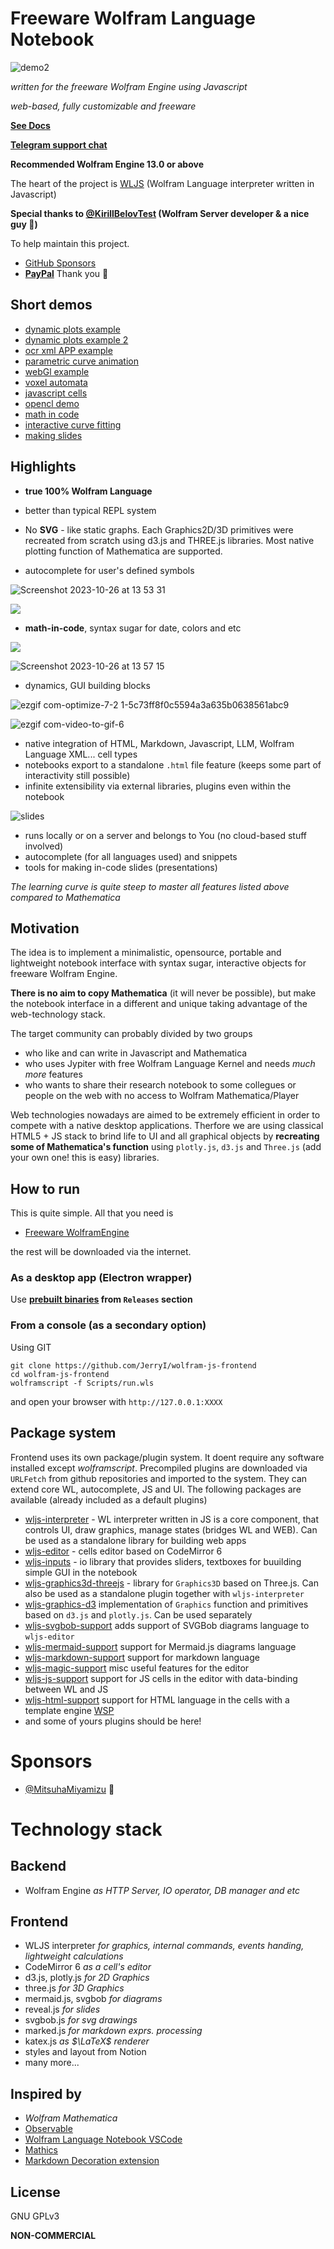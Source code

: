# Freeware Wolfram Language Notebook

![demo2](https://github.com/JerryI/wolfram-js-frontend/assets/4111822/374982a5-f127-4fcd-89de-cb285cfb313b)

*written for the freeware Wolfram Engine using Javascript*

*web-based, fully customizable and freeware*

__[See Docs](https://jerryi.github.io/wljs-docs/)__

__[Telegram support chat](https://t.me/+PBotB9UJw-hiZDEy)__

**Recommended Wolfram Engine 13.0 or above**


The heart of the project is [WLJS](https://github.com/JerryI/wljs-interpreter) (Wolfram Language interpreter written in Javascript)

__Special thanks to [@KirillBelovTest](https://github.com/KirillBelovTest) (Wolfram Server developer & a nice guy 🧡)__

To help maintain this project. 
- [GitHub Sponsors](https://github.com/sponsors/JerryI)
- [__PayPal__](https://www.paypal.com/donate/?hosted_button_id=BN9LWUUUJGW54)
Thank you 🍺 

## Short demos
- [dynamic plots example](https://youtu.be/e6B1LKES_Og?si=kxg0wgbEj7F1uVW-)
- [dynamic plots example 2](https://youtu.be/9ON7BseR0Jw?si=zPPAXh_rnMDGc3KQ)
- [ocr xml APP example](https://youtu.be/4ERM46btUHc)
- [parametric curve animation](https://youtu.be/Q7GBqxpn3Is?si=_S_AVwNIADNk7aH8)
- [webGl example](https://youtu.be/eM86NDaXV3g?si=p9Hp_swtqQaW3UbH)
- [voxel automata](https://youtu.be/ka3FFy3X_W8?si=ixyIgo0fZyroYuoT)
- [javascript cells](https://youtu.be/894fye8hZEw?si=iJEz3Anl2Uvuwa4V)
- [opencl demo](https://youtu.be/3-am2UOJgqc?si=0Ikziehpj--3q1Ss)
- [math in code](https://youtu.be/zRv1qhMtCms?si=iVWxfXTRPFI55sQq)
- [interactive curve fitting](https://youtu.be/HueV9Aag05s?si=BLwzCnr2qmh11Lt8)
- [making slides](https://youtu.be/7cEYJG7nk7U?si=5IztrSO4cAzjGtod)


## Highlights



- __true 100% Wolfram Language__
- better than typical REPL system
- No __SVG__ - like static graphs. Each Graphics2D/3D primitives were recreated from scratch using d3.js and THREE.js libraries. Most native plotting function of Mathematica are supported.

- autocomplete for user's defined symbols

![Screenshot 2023-10-26 at 13 53 31](https://github.com/JerryI/wolfram-js-frontend/assets/4111822/58cc553c-cae6-4ece-8816-265277fe4dc2)


![](imgs/Screenshot%202023-11-07%20at%2022.19.30.png)

- __math-in-code__, syntax sugar for date, colors and etc

![](imgs/Screenshot%202023-11-07%20at%2022.19.14.png)

![Screenshot 2023-10-26 at 13 57 15](https://github.com/JerryI/wolfram-js-frontend/assets/4111822/966baa06-e56d-4830-963d-e80f170b4ae9)

- dynamics, GUI building blocks

![ezgif com-optimize-7-2 1-5c73ff8f0c5594a3a635b0638561abc9](https://github.com/JerryI/wolfram-js-frontend/assets/4111822/2a624fca-0edd-47f7-a4f9-23235ffceacd)

![ezgif com-video-to-gif-6](https://github.com/JerryI/wolfram-js-frontend/assets/4111822/b24951ca-fb89-430b-a8c1-340ddb5263cc)


- native integration of HTML, Markdown, Javascript, LLM, Wolfram Language XML... cell types
- notebooks export to a standalone `.html` file feature (keeps some part of interactivity still possible)
- infinite extensibility via external libraries, plugins even within the notebook 

![slides](imgs/ezgif.com-optimize-15.gif)

- runs locally or on a server and belongs to You (no cloud-based stuff involved)
- autocomplete (for all languages used) and snippets
- tools for making in-code slides (presentations)

*The learning curve is quite steep to master all features listed above compared to Mathematica*

## Motivation
The idea is to implement a minimalistic, opensource, portable and lightweight notebook interface with syntax sugar, interactive objects for freeware Wolfram Engine.

__There is no aim to copy Mathematica__ (it will never be possible), but make the notebook interface in a different and unique taking advantage of the web-technology stack.

The target community can probably divided by two groups
- who like and can write in Javascript and Mathematica
- who uses Jypiter with free Wolfram Language Kernel and needs *much more* features
- who wants to share their research notebook to some collegues or people on the web with no access to Wolfram Mathematica/Player

Web technologies nowadays are aimed to be extremely efficient in order to compete with a native desktop applications. Therfore we are using classical HTML5 + JS stack to brind life to UI and all graphical objects by __recreating some of Mathematica's function__ using `plotly.js`, `d3.js` and `Three.js` (add your own one! this is easy) libraries. 


## How to run
This is quite simple. All that you need is

- [Freeware WolframEngine](https://www.wolfram.com/engine/)

the rest will be downloaded via the internet. 

### As a desktop app (Electron wrapper)
Use __[prebuilt binaries](https://github.com/JerryI/wolfram-js-frontend/releases) from `Releases` section__ 

### From a console (as a secondary option)
Using GIT

```shell
git clone https://github.com/JerryI/wolfram-js-frontend
cd wolfram-js-frontend
wolframscript -f Scripts/run.wls
```
and open your browser with `http://127.0.0.1:XXXX`


## Package system
Frontend uses its own package/plugin system. It doent require any software installed except *wolframscript*. Precompiled plugins are downloaded via `URLFetch` from github repositories and imported to the system. They can extend core WL, autocomplete, JS and UI. The following packages are available (already included as a default plugins)

- [wljs-interpreter](https://github.com/JerryI/wljs-interpreter) - WL interpreter written in JS is a core component, that controls UI, draw graphics, manage states (bridges WL and WEB). Can be used as a standalone library for building web apps
- [wljs-editor](https://github.com/JerryI/wljs-editor) - cells editor based on CodeMirror 6
- [wljs-inputs](https://github.com/JerryI/wljs-inputs) - io library that provides sliders, textboxes for buuilding simple GUI in the notebook
- [wljs-graphics3d-threejs](https://github.com/JerryI/Mathematica-ThreeJS-graphics-engine) - library for `Graphics3D` based on Three.js. Can also be used as a standalone plugin together with `wljs-interpreter`
- [wljs-graphics-d3](https://github.com/JerryI/wljs-graphics-d3) implementation of `Graphics` function and primitives based on `d3.js` and `plotly.js`. Can be used separately
- [wljs-svgbob-support](https://github.com/JerryI/wljs-svgbob-support) adds support of SVGBob diagrams language to `wljs-editor`
- [wljs-mermaid-support](https://github.com/JerryI/wljs-mermaid-support) support for Mermaid.js diagrams language
- [wljs-markdown-support](https://github.com/JerryI/wljs-markdown-support) support for markdown language
- [wljs-magic-support](https://github.com/JerryI/wljs-magic-support) misc useful features for the editor
- [wljs-js-support](https://github.com/JerryI/wljs-js-support) support for JS cells in the editor with data-binding between WL and JS
- [wljs-html-support](https://github.com/JerryI/wljs-html-support) support for HTML language in the cells with a template engine [WSP](https://github.com/JerryI/tinyweb-mathematica/tree/master/Tinyweb)
- and some of yours plugins should be here!

# Sponsors 
- [@MitsuhaMiyamizu](https://github.com/MitsuhaMiyamizu) 🤍

# Technology stack
## Backend
- Wolfram Engine
*as HTTP Server, IO operator, DB manager and etc*
## Frontend
- WLJS interpreter *for graphics, internal commands, events handing, lightweight calculations*
- CodeMirror 6 *as a cell's editor*
- d3.js, plotly.js *for 2D Graphics*
- three.js *for 3D Graphics*
- mermaid.js, svgbob *for diagrams*
- reveal.js *for slides*
- svgbob.js *for svg drawings*
- marked.js *for markdown exprs. processing*
- katex.js *as $\LaTeX$ renderer*
- styles and layout from Notion
- many more...


## Inspired by
- *Wolfram Mathematica*
- [Observable](http://observablehq.com/@jerryi)
- [Wolfram Language Notebook VSCode](https://github.com/njpipeorgan/wolfram-language-notebook)
- [Mathics](https://mathics.org)
- [Markdown Decoration extension](https://github.com/fuermosi777) 

## License
GNU GPLv3

__NON-COMMERCIAL__


